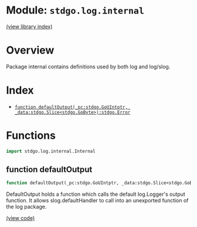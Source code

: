 # Module: `stdgo.log.internal`

[(view library index)](../../stdgo.md)


# Overview



Package internal contains definitions used by both log and log/slog.  

# Index


- [`function defaultOutput(_pc:stdgo.GoUIntptr, _data:stdgo.Slice<stdgo.GoByte>):stdgo.Error`](<#function-defaultoutput>)

# Functions


```haxe
import stdgo.log.internal.Internal
```


## function defaultOutput


```haxe
function defaultOutput(_pc:stdgo.GoUIntptr, _data:stdgo.Slice<stdgo.GoByte>):stdgo.Error
```



DefaultOutput holds a function which calls the default log.Logger's
output function.
It allows slog.defaultHandler to call into an unexported function of
the log package.  

[\(view code\)](<./Internal.hx#L14>)


